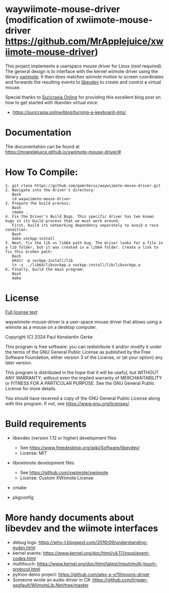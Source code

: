 # waywiimote-mouse-driver (modification of xwiimote-mouse-driver https://github.com/MrApplejuice/xwiimote-mouse-driver)

This project implements a userspace mouse driver for Linux (root required).
The general design is to interface with the kernel wiimote driver using
the library [xwiimote](https://github.com/xwiimote/xwiimote). It then does
matches wiimote motion to screen coordinates and forwards the resulting events
to [libevdev](https://www.freedesktop.org/wiki/Software/libevdev/) to
create and control a virtual mouse.

Special thanks to [Suricrasia Online](https://suricrasia.online/) for providing 
this excellent blog post on how to get started with libevdev virtual mice:

- https://suricrasia.online/blog/turning-a-keyboard-into/

# Documentation

The documentation can be found at https://mrapplejuice.github.io/xwiimote-mouse-driver/#

# How To Compile:
    1. git clone https://github.com/gamrXerus/waywiimote-mouse-driver.git
    2. Navigate into the driver's directory:
       Bash
       cd waywiimote-mouse-driver
    3. Prepare the build process:
       Bash
       cmake .
    4. Fix the Driver's Build Bugs. This specific driver has two known bugs in its build process that we must work around.
       First, build its networking dependency separately to avoid a race condition:
       Bash
       make sockpp-install
    5. Next, fix the lib vs lib64 path bug. The driver looks for a file in a lib folder, but it was created in a lib64 folder. Create a link to fix this broken path:
       Bash
       mkdir -p sockpp-install/lib
       ln -s ../lib64/libsockpp.a sockpp-install/lib/libsockpp.a
    6. Finally, build the main program:
       Bash
       make

# License

[Full license text](LICENSE.md)

waywiimote-mouse-driver is a user-space mouse driver that allows using a wiimote
as a mouse on a desktop computer.

Copyright (C) 2024  Paul Konstantin Gerke

This program is free software: you can redistribute it and/or modify
it under the terms of the GNU General Public License as published by
the Free Software Foundation, either version 3 of the License, or
(at your option) any later version.

This program is distributed in the hope that it will be useful,
but WITHOUT ANY WARRANTY; without even the implied warranty of
MERCHANTABILITY or FITNESS FOR A PARTICULAR PURPOSE.  See the
GNU General Public License for more details.

You should have received a copy of the GNU General Public License
along with this program.  If not, see <https://www.gnu.org/licenses/>.

# Build requirements

- libevdev (version 1.12 or higher) development files 

    - See https://www.freedesktop.org/wiki/Software/libevdev/
    - License: MIT

- libxwiimote development files

    - See https://github.com/xwiimote/xwiimote
    - License: Custom XWiimote License  

- cmake
- pkgconfig

# More handy documents about libevdev and the wiimote interfaces

- debug logs: https://who-t.blogspot.com/2016/09/understanding-evdev.html
- kernel events: https://www.kernel.org/doc/html/v4.17/input/event-codes.html
- multitouch: https://www.kernel.org/doc/html/latest/input/multi-touch-protocol.html
- python demo project: https://github.com/alex-s-v/10moons-driver
- Someone wrote an audio driver in C#: https://github.com/trigger-segfault/WiimoteLib.Net/tree/master
